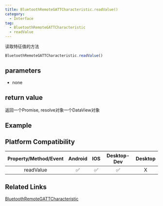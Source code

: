 ```yaml
---
title: BluetoothRemoteGATTCharacteristic.readValue()
category:
  - Interface
tag:
  - BluetoothRemoteGATTCharacteristic
  - readValue
---
```


读取特征值的方法

```js
BluetoothRemoteGATTCharacteristic.readValue()
```

## parameters

  - none

## return value

  返回一个Promise, resolve对象一个DataView对象

## Example

## Platform Compatibility

| Property/Method/Event| Android | IOS | Desktop-Dev | Desktop |
|:------------:|:-------:|:---:|:-----------:|:-------:|
| readValue    | ✅      | ✅  | ✅          | X      |

## Related Links
[BluetoothRemoteGATTCharacteristic](./index.md)


